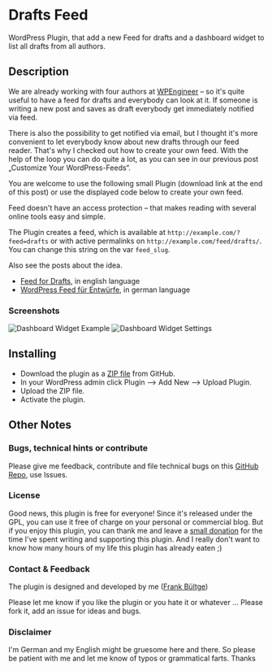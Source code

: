 # Drafts Feed
WordPress Plugin, that add a new Feed for drafts and a dashboard widget to list all drafts from all authors.

## Description
We are already working with four authors at [WPEngineer](http://wpengineer.com) – so it's quite useful to have a feed for drafts and everybody can look at it. If someone is writing a new post and saves as draft everybody get immediately notified via feed.

There is also the possibility to get notified via email, but I thought it's more convenient to let everybody know about new drafts through our feed reader. That's why I checked out how to create your own feed. With the help of the loop you can do quite a lot, as you can see in our previous post „Customize Your WordPress-Feeds“.

You are welcome to use the following small Plugin (download link at the end of this post) or use the displayed code below to create your own feed.

Feed doesn't have an access protection – that makes reading with several online tools easy and simple.

The Plugin creates a feed, which is available at `http://example.com/?feed=drafts` or with active permalinks on `http://example.com/feed/drafts/`.
You can change this string on the var `feed_slug`.

Also see the posts about the idea.
 * [Feed for Drafts](http://wpengineer.com/424/feed-for-drafts-plugin/), in english language
 * [WordPress Feed für Entwürfe](http://bueltge.de/wordpress-feed-fuer-entwuerfe/829/), in german language

### Screenshots
 ![Dashboard Widget Example](https://raw.github.com/bueltge/Drafts-Feed/master/screenshot-1.png "Dashboard Widget Example")
 ![Dashboard Widget Settings](https://raw.github.com/bueltge/Drafts-Feed/master/screenshot-2.png "Dashboard Widget Settings")

## Installing
 * Download the plugin as a [ZIP file](https://github.com/bueltge/Drafts-Feed/archive/master.zip) from GitHub.
 * In your WordPress admin click Plugin --> Add New --> Upload Plugin.
 * Upload the ZIP file.
 * Activate the plugin.

## Other Notes
### Bugs, technical hints or contribute
Please give me feedback, contribute and file technical bugs on this 
[GitHub Repo](https://github.com/bueltge/Drafts-Feed/issues), use Issues.

### License
Good news, this plugin is free for everyone! Since it's released under the GPL, 
you can use it free of charge on your personal or commercial blog. But if you enjoy this plugin, 
you can thank me and leave a 
[small donation](https://www.paypal.com/cgi-bin/webscr?cmd=_s-xclick&hosted_button_id=6069955 "Paypal Donate link") 
for the time I've spent writing and supporting this plugin. 
And I really don't want to know how many hours of my life this plugin has already eaten ;)

### Contact & Feedback
The plugin is designed and developed by me ([Frank Bültge](http://bueltge.de))

Please let me know if you like the plugin or you hate it or whatever ... 
Please fork it, add an issue for ideas and bugs.

### Disclaimer
I'm German and my English might be gruesome here and there. 
So please be patient with me and let me know of typos or grammatical farts. Thanks

